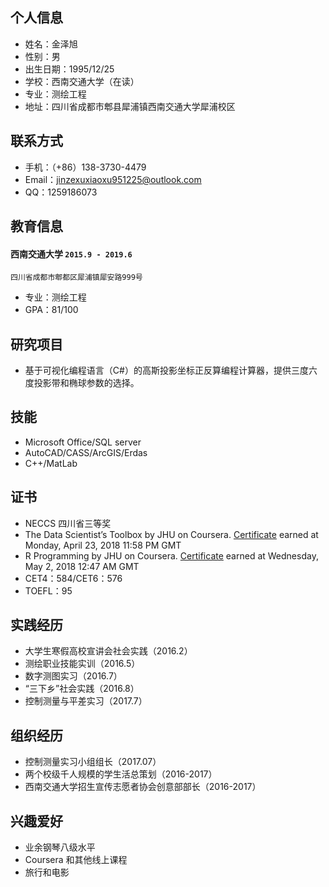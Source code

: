 
## 个人信息

 - 姓名：金泽旭
 - 性别：男
 - 出生日期：1995/12/25
 - 学校：西南交通大学（在读）
 - 专业：测绘工程
 - 地址：四川省成都市郫县犀浦镇西南交通大学犀浦校区

## 联系方式

- 手机：（+86）138-3730-4479
- Email：jinzexuxiaoxu951225@outlook.com
- QQ：1259186073

## 教育信息
#### __西南交通大学__ `2015.9 - 2019.6`
```
四川省成都市郫都区犀浦镇犀安路999号
```
- 专业：测绘工程
- GPA：81/100

## 研究项目
- 基于可视化编程语言（C#）的高斯投影坐标正反算编程计算器，提供三度六度投影带和椭球参数的选择。

## 技能
- Microsoft Office/SQL server
- AutoCAD/CASS/ArcGIS/Erdas 
- C++/MatLab

## 证书
- NECCS 四川省三等奖
- The Data Scientist’s Toolbox by JHU on Coursera. [Certificate](https://www.coursera.org/account/accomplishments/certificate/MFGXJ5BV9SU2) earned at Monday, April 23, 2018 11:58 PM GMT
-  R Programming by JHU on Coursera. [Certificate](https://www.coursera.org/account/accomplishments/certificate/XAUPCLQ4GS5P) earned at Wednesday, May 2, 2018 12:47 AM GMT
-  CET4：584/CET6：576
-  TOEFL：95

## 实践经历
- 大学生寒假高校宣讲会社会实践（2016.2）
- 测绘职业技能实训（2016.5）
- 数字测图实习（2016.7）
- “三下乡”社会实践（2016.8）
- 控制测量与平差实习（2017.7）


## 组织经历
- 控制测量实习小组组长（2017.07）
- 两个校级千人规模的学生活总策划（2016-2017）
- 西南交通大学招生宣传志愿者协会创意部部长（2016-2017）


## 兴趣爱好
- 业余钢琴八级水平
- Coursera 和其他线上课程
- 旅行和电影
